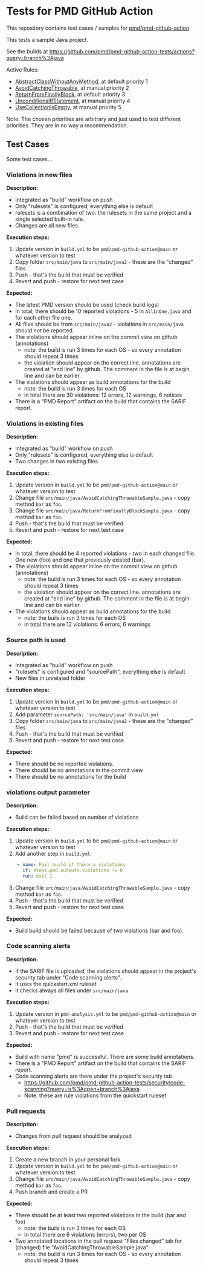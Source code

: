 # Tests for PMD GitHub Action

This repository contains test cases / samples for [pmd/pmd-github-action](https://github.com/pmd/pmd-github-action).

This tests a sample Java project.

See the builds at <https://github.com/pmd/pmd-github-action-tests/actions?query=branch%3Ajava>

Active Rules:

*   [AbstractClassWithoutAnyMethod](https://pmd.github.io/latest/pmd_rules_java_design.html#abstractclasswithoutanymethod), at default priority 1
*   [AvoidCatchingThrowable](https://pmd.github.io/latest/pmd_rules_java_errorprone.html#avoidcatchingthrowable), at manual priority 2
*   [ReturnFromFinallyBlock](https://pmd.github.io/latest/pmd_rules_java_errorprone.html#returnfromfinallyblock), at default priority 3
*   [UnconditionalIfStatement](https://pmd.github.io/latest/pmd_rules_java_errorprone.html#unconditionalifstatement), at manual priority 4
*   [UseCollectionIsEmpty](https://pmd.github.io/latest/pmd_rules_java_bestpractices.html#usecollectionisempty), at manual priority 5

Note: The chosen priorities are arbitrary and just used to test different priorities. They are in no way a recommendation.

## Test Cases

Some test cases...

### Violations in new files

**Description:**

* Integrated as "build" workflow on push
* Only "rulesets" is configured, everything else is default
* rulesets is a combination of two: the rulesets in the same project and a single selected built-in rule.
* Changes are all new files

**Execution steps:**

1. Update version in `build.yml` to be `pmd/pmd-github-action@main` or whatever version to test
2. Copy folder `src/main/java` to `src/main/java2` - these are the "changed" files
3. Push - that's the build that must be verified
4. Revert and push - restore for next test case

**Expected:**

* The latest PMD version should be used (check build logs)
* In total, there should be 10 reported violations - 5 in `AllInOne.java` and for each other file one.
* All files should be from `src/main/java2` - violations in `src/main/java` should *not* be reported.
* The violations should appear inline on the commit view on github (annotations)
    * note: the build is run 3 times for each OS - so every annotation should repeat 3 times
    * the violation should appear on the correct line. annotations are created at "end line" by github.
      The comment in the file is at begin line and can be earlier.
* The violations should appear as build annotations for the build
    * note: the build is run 3 times for each OS
    * in total there are 30 violations: 12 errors, 12 warnings, 6 notices
* There is a "PMD Report" artifact on the build that contains the SARIF report.

### Violations in existing files

**Description:**

* Integrated as "build" workflow on push
* Only "rulesets" is configured, everything else is default
* Two changes in two existing files

**Execution steps:**

1. Update version in `build.yml` to be `pmd/pmd-github-action@main` or whatever version to test
2. Change file `src/main/java/AvoidCatchingThrowableSample.java` - copy method `bar` as `foo`.
3. Change file `src/main/java/ReturnFromFinallyBlockSample.java` - copy method `bar` as `foo`.
4. Push - that's the build that must be verified
5. Revert and push - restore for next test case

**Expected:**

* In total, there should be 4 reported violations - two in each changed file. One new (foo) and one
  that previously existed (bar).
* The violations should appear inline on the commit view on github (annotations)
    * note: the build is run 3 times for each OS - so every annotation should repeat 3 times
    * the violation should appear on the correct line. annotations are created at "end line" by github.
      The comment in the file is at begin line and can be earlier.
* The violations should appear as build annotations for the build
    * note: the buils is run 3 times for each OS
    * in total there are 12 violations: 6 errors, 6 warnings

### Source path is used

**Description:**

* Integrated as "build" workflow on push
* "rulesets" is configured and "sourcePath", everything else is default
* New files in unrelated folder

**Execution steps:**

1. Update version in `build.yml` to be `pmd/pmd-github-action@main` or whatever version to test
2. Add parameter `sourcePath: 'src/main/java'` in `build.yml`
3. Copy folder `src/main/java` to `src/main/java2` - these are the "changed" files
4. Push - that's the build that must be verified
5. Revert and push - restore for next test case

**Expected:**

* There should be no reported violations.
* There should be no annotations in the commit view
* There should be no annotations for the build

### violations output parameter

**Description:**

* Build can be failed based on number of violations

**Execution steps:**

1. Update version in `build.yml` to be `pmd/pmd-github-action@main` or whatever version to test
2. Add another step in `build.yml`:

```yml
    - name: Fail build if there a violations
      if: steps.pmd.outputs.violations != 0
      run: exit 1
```
3. Change file `src/main/java/AvoidCatchingThrowableSample.java` - copy method `bar` as `foo`.
4. Push - that's the build that must be verified
5. Revert and push - restore for next test case

**Expected:**

* Build build should be failed because of two violations (bar and foo).

### Code scanning alerts

**Description:**

* If the SARIF file is uploaded, the violations should appear in the project's security tab
  under "Code scanning alerts".
* It uses the quickstart.xml ruleset
* it checks always all files under `src/main/java`

**Execution steps:**

1. Update version in `pmd-analysis.yml` to be `pmd/pmd-github-action@main` or whatever version to test
2. Push - that's the build that must be verified
3. Revert and push - restore for next test case

**Expected:**

* Build with name "pmd" is successful. There are some build annotations.
* There is a "PMD Report" artifact on the build that contains the SARIF report.
* Code scanning alerts are there under the project's security tab
    * <https://github.com/pmd/pmd-github-action-tests/security/code-scanning?query=is%3Aopen+branch%3Ajava>
    * Note: these are rule violations from the quickstart ruleset

### Pull requests

**Description:**

* Changes from pull request should be analyzed

**Execution steps:**

1. Create a new branch in your personal fork
2. Update version in `build.yml` to be `pmd/pmd-github-action@main` or whatever version to test
3. Change file `src/main/java/AvoidCatchingThrowableSample.java` - copy method `bar` as `foo`.
4. Push branch and create a PR

**Expected:**

* There should be at least two reported violations in the build (bar and foo)
    * note: the buils is run 3 times for each OS
    * in total there are 6 violations (errors), two per OS
* Two annotated locations in the pull request "Files changed" tab for (changed) file "AvoidCatchingThrowableSample.java"
    * note: the build is run 3 times for each OS - so every annotation should repeat 3 times

